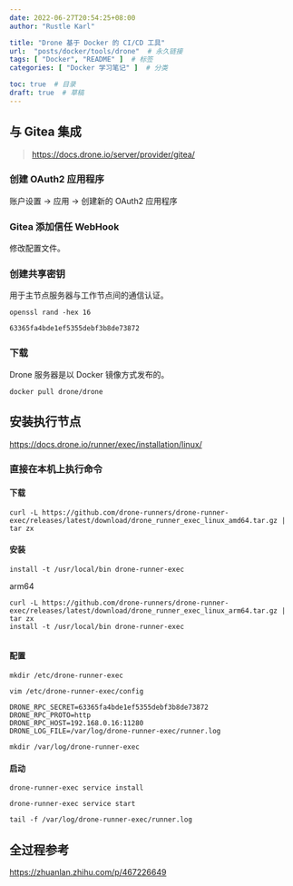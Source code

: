```yaml
---
date: 2022-06-27T20:54:25+08:00
author: "Rustle Karl"

title: "Drone 基于 Docker 的 CI/CD 工具"
url:  "posts/docker/tools/drone"  # 永久链接
tags: [ "Docker", "README" ]  # 标签
categories: [ "Docker 学习笔记" ]  # 分类

toc: true  # 目录
draft: true  # 草稿
---
```


## 与 Gitea 集成

> https://docs.drone.io/server/provider/gitea/

### 创建 OAuth2 应用程序

账户设置 -> 应用 -> 创建新的 OAuth2 应用程序

### Gitea 添加信任 WebHook

修改配置文件。

### 创建共享密钥

用于主节点服务器与工作节点间的通信认证。

```shell
openssl rand -hex 16
```

```
63365fa4bde1ef5355debf3b8de73872
```

### 下载

Drone 服务器是以 Docker 镜像方式发布的。

```shell
docker pull drone/drone
```

## 安装执行节点

https://docs.drone.io/runner/exec/installation/linux/

### 直接在本机上执行命令

#### 下载

```shell
curl -L https://github.com/drone-runners/drone-runner-exec/releases/latest/download/drone_runner_exec_linux_amd64.tar.gz | tar zx
```

#### 安装

```shell
install -t /usr/local/bin drone-runner-exec
```

arm64

```shell
curl -L https://github.com/drone-runners/drone-runner-exec/releases/latest/download/drone_runner_exec_linux_arm64.tar.gz | tar zx
install -t /usr/local/bin drone-runner-exec
```

```shell

```

#### 配置

```shell
mkdir /etc/drone-runner-exec
```

```shell
vim /etc/drone-runner-exec/config
```

```shell
DRONE_RPC_SECRET=63365fa4bde1ef5355debf3b8de73872
DRONE_RPC_PROTO=http
DRONE_RPC_HOST=192.168.0.16:11280
DRONE_LOG_FILE=/var/log/drone-runner-exec/runner.log
```

```shell
mkdir /var/log/drone-runner-exec
```

#### 启动

```shell
drone-runner-exec service install
```

```shell
drone-runner-exec service start
```

```shell
tail -f /var/log/drone-runner-exec/runner.log
```

## 全过程参考

https://zhuanlan.zhihu.com/p/467226649

```shell

```
